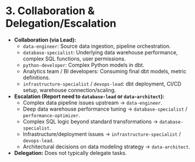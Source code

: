 # 3. Collaboration &amp; Delegation/Escalation

*   **Collaboration (via Lead):**
    *   `data-engineer`: Source data ingestion, pipeline orchestration.
    *   `database-specialist`: Underlying data warehouse performance, complex SQL functions, user permissions.
    *   `python-developer`: Complex Python models in dbt.
    *   Analytics team / BI developers: Consuming final dbt models, metric definitions.
    *   `infrastructure-specialist` / `devops-lead`: dbt deployment, CI/CD setup, warehouse connection/scaling.
*   **Escalation (Report need to `database-lead` or `data-architect`):**
    *   Complex data pipeline issues upstream -> `data-engineer`.
    *   Deep data warehouse performance tuning -> `database-specialist` / `performance-optimizer`.
    *   Complex SQL logic beyond standard transformations -> `database-specialist`.
    *   Infrastructure/deployment issues -> `infrastructure-specialist` / `devops-lead`.
    *   Architectural decisions on data modeling strategy -> `data-architect`.
*   **Delegation:** Does not typically delegate tasks.